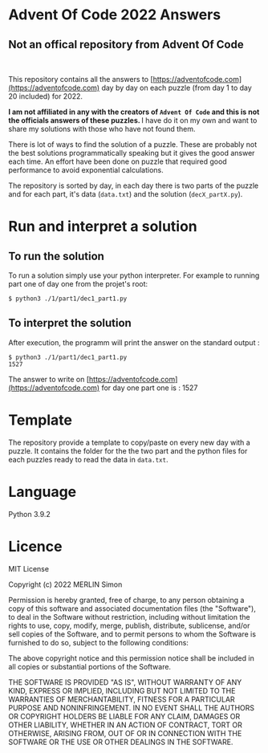 # Advent Of Code 2022 Answers

<h2>Not an offical repository from Advent Of Code</h2>
</br>

This repository contains all the answers to [https://adventofcode.com](https://adventofcode.com) day by day on each puzzle (from day 1 to day 20 included) for 2022.

<b>I am not affiliated in any with the creators of `Advent Of Code` and this is not the officials answers of these puzzles. </b>I have do it on my own and want to share my solutions with those who have not found them.

There is lot of ways to find the solution of a puzzle. These are probably not the best solutions programmatically speaking but it gives the good answer each time. An effort have been done on puzzle that required good performance to avoid exponential calculations.

The repository is sorted by day, in each day there is two parts of the puzzle and for each part, it's data (`data.txt`) and the solution (`decX_partX.py`).

# Run and interpret a solution

## To run the solution

To run a solution simply use your python interpreter. For example to running part one of day one from the projet's root:

```console
$ python3 ./1/part1/dec1_part1.py
```

## To interpret the solution
After execution, the programm will print the answer on the standard output :

```console
$ python3 ./1/part1/dec1_part1.py
1527
```

The answer to write on [https://adventofcode.com](https://adventofcode.com) for day one part one is : 1527

# Template

The repository provide a template to copy/paste on every new day with a puzzle. It contains the folder for the the two part and the python files for each puzzles ready to read the data in `data.txt`.

# Language

Python 3.9.2

# Licence

MIT License

Copyright (c) 2022 MERLIN Simon

Permission is hereby granted, free of charge, to any person obtaining a copy
of this software and associated documentation files (the "Software"), to deal
in the Software without restriction, including without limitation the rights
to use, copy, modify, merge, publish, distribute, sublicense, and/or sell
copies of the Software, and to permit persons to whom the Software is
furnished to do so, subject to the following conditions:

The above copyright notice and this permission notice shall be included in all
copies or substantial portions of the Software.

THE SOFTWARE IS PROVIDED "AS IS", WITHOUT WARRANTY OF ANY KIND, EXPRESS OR
IMPLIED, INCLUDING BUT NOT LIMITED TO THE WARRANTIES OF MERCHANTABILITY,
FITNESS FOR A PARTICULAR PURPOSE AND NONINFRINGEMENT. IN NO EVENT SHALL THE
AUTHORS OR COPYRIGHT HOLDERS BE LIABLE FOR ANY CLAIM, DAMAGES OR OTHER
LIABILITY, WHETHER IN AN ACTION OF CONTRACT, TORT OR OTHERWISE, ARISING FROM,
OUT OF OR IN CONNECTION WITH THE SOFTWARE OR THE USE OR OTHER DEALINGS IN THE
SOFTWARE.
